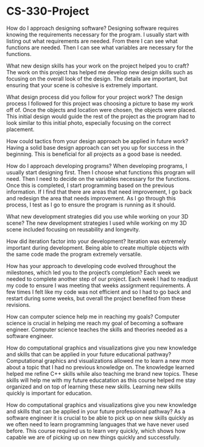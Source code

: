 # CS-330-Project
How do I approach designing software?
Designing software requires knowing the requirements necessary for the program. I usually start with listing out what requirements are needed. From there I can see what functions are needed. Then I can see what variables are necessary for the functions. 

What new design skills has your work on the project helped you to craft?
The work on this project has helped me develop new design skills such as focusing on the overall look of the design. The details are important, but ensuring that your scene is cohesive is extremely important. 

What design process did you follow for your project work?
The design process I followed for this project was choosing a picture to base my work off of. Once the objects and location were chosen, the objects were placed. This initial design would guide the rest of the project as the program had to look similar to this initial photo, especially focusing on the correct placement. 

How could tactics from your design approach be applied in future work?
Having a solid base design approach can set you up for success in the beginning. This is beneficial for all projects as a good base is needed. 

How do I approach developing programs?
When developing programs, I usually start designing first. Then I choose what functions this program will need. Then I need to decide on the variables necessary for the functions. Once this is completed, I start programming based on the previous information. If I find that there are areas that need improvement, I go back and redesign the area that needs improvement. As I go through this process, I test as I go to ensure the program is running as it should.  

What new development strategies did you use while working on your 3D scene?
The new development strategies I used while working on my 3D scene included  focusing on reusability and longevity. 

How did iteration factor into your development?
Iteration was extremely important during development. Being able to create multiple objects with the same code made the program extremely versatile. 

How has your approach to developing code evolved throughout the milestones, which led you to the project’s completion?
Each week we needed to complete another step of our project. Each week I had to readjust my code to ensure I was meeting that weeks assignment requirements. A few times I felt like my code was not efficient and so I had to go back and restart during some weeks, but overall the project benefited from these revisions.

How can computer science help me in reaching my goals?
Computer science is crucial in helping me reach my goal of becoming a software engineer. Computer science teaches the skills and theories needed as a software engineer. 

How do computational graphics and visualizations give you new knowledge and skills that can be applied in your future educational pathway?
Computational graphics and visualizations allowed me to learn a new more about a topic that I had no previous knowledge on. The knowledge learned helped me refine C++ skills while also teaching me brand new topics. These skills will help me with my future educatation as this course helped me stay organized and on top of learning these new skills. Learning new skills quickly is important for education. 

How do computational graphics and visualizations give you new knowledge and skills that can be applied in your future professional pathway?
 As a software engineer it is crucial to be able to pick up on new skills quickly as we often need to learn programming languages that we have never used before. This course required us to learn very quickly, which shows how capable we are of picking up on new things quickly and successfully. 

